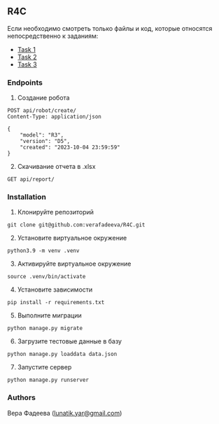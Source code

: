 ## R4C

Если необходимо смотреть только файлы и код, которые относятся непосредственно к заданиям:
- [Task 1](https://github.com/verafadeeva/R4C/commit/ad6a9b814aa04bdbf7ab2b521b084c580c0f04ee)
- [Task 2](https://github.com/verafadeeva/R4C/commit/dafef0d5346ce4828d718e51f6b5a27f10aec697)
- [Task 3](https://github.com/verafadeeva/R4C/commit/8a5cb8bb0c0d25f31a1cd56475e9e2a01582a8bc)

### Endpoints

1. Создание робота
```
POST api/robot/create/
Content-Type: application/json

{
    "model": "R3",
    "version": "D5",
    "created": "2023-10-04 23:59:59"
}
```
2. Скачивание отчета в .xlsx
```
GET api/report/
```

### Installation

1. Клонируйте репозиторий

```
git clone git@github.com:verafadeeva/R4C.git
```
2. Установите виртуальное окружение
```
python3.9 -m venv .venv
```
3. Активируйте виртуальное окружение
```
source .venv/bin/activate
```
4. Установите зависимости
```
pip install -r requirements.txt
```
5. Выполните миграции
```
python manage.py migrate
```
6. Загрузите тестовые данные в базу
```
python manage.py loaddata data.json
```
7. Запустите сервер
```
python manage.py runserver
```

### Authors

Вера Фадеева (lunatik.yar@gmail.com)
